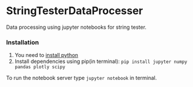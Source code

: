 # StringTesterDataProcesser
Data processing using jupyter notebooks for string tester.
### Installation
1. You need to [install python](https://www.python.org/)
2. Install dependencies using pip(in terminal): ```pip install jupyter numpy pandas plotly scipy```  

To run the notebook server type ```jupyter notebook``` in terminal.
